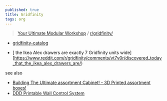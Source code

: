 ```yaml
---
published: true
title: Gridfinity
tags: org
---
```

> [Your Ultimate Modular Workshop](https://www.youtube.com/watch?v=ra_9zU-mnl8) / [r/gridfinity/](https://www.reddit.com/r/gridfinity/)

- [gridfinity-catalog](https://github.com/jeffbarr/gridfinity-catalog)

- [ the Ikea Alex drawers are exactly 7 Gridfinity units wide][https://www.reddit.com/r/gridfinity/comments/vt7v0r/discovered_today_that_the_ikea_alex_drawers_are/)

see also
- [Building The Ultimate assortment Cabinet! - 3D Printed assortment boxes!](https://www.youtube.com/watch?v=CHFK5sY8ToE)
- [DDD Printable Wall Control System](https://github.com/aderusha/DDD-Printable-Wall-Control-System)